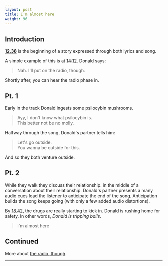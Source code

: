 ```yaml
---
layout: post
title: I'm almost here
weight: 96
---
```


## Introduction

[**12.38**](https://youtu.be/gezFLhUznSk?t=758) is the beginning of a story expressed through both lyrics and song.

A simple example of this is at [14:12](https://www.youtube.com/watch?t=852&v=gezFLhUznSk). Donald says:

> Nah. I'll put on the radio, though.

Shortly after, you can hear the radio phase in.

## Pt. 1

Early in the track Donald ingests some psilocybin mushrooms.

> Ayy, I don't know what psilocybin is.<br>
> This better not be no molly.

Halfway through the song, Donald's partner tells him:

> Let's go outside.<br>
> You wanna be outside for this.

And so they both venture outside.

## Pt. 2

While they walk they discuss their relationship.  in the middle of a conversation about their relationship. Donald's partner presents a many audio cues lead the listener to anticipate the end of the song. Anticipation builds  the song keeps going (with only a few added audio distortions).

By [18.42](https://youtu.be/gezFLhUznSk?t=1122), the drugs are really starting to kick in. Donald is rushing home for safety. In other words, _Donald is tripping balls_.

> I'm almost here

## Continued

More about [the radio, though](https://schultheiss.io).

---
